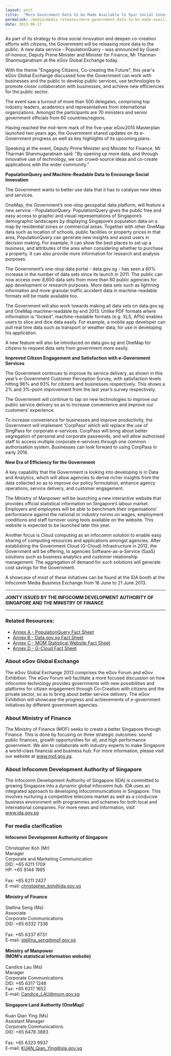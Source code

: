 ```yaml
---
layout: post
title:  "More Government Data to be Made Available to Spur Social Innovation and Create Greater Public Value"
permalink: /media/media-releases/more-government-data-to-be-made-available-to-spur-social-innovation-and-create-greater-public-value
date: 2013-06-17
---
```

As part of its strategy to drive social innovation and deepen co-creation efforts with citizens, the Government will be releasing more data to the public. A new data service - PopulationQuery - was announced by Guest-of-honour, Deputy Prime Minister and Minister for Finance, Mr Tharman Shanmugaratnam at the eGov Global Exchange today.

With the theme "Engaging Citizens, Co-creating the Future", this year's eGov Global Exchange discussed how the Government can work with businesses and the public to develop public services, use technologies to promote closer collaboration with businesses, and achieve new efficiencies for the public sector.

The event saw a turnout of more than 500 delegates, comprising top industry leaders, academics and representatives from international organizations. Amongst the participants are 70 ministers and senior government officials from 60 countries/regions.

Having reached the mid-term mark of the five-year eGov2015 Masterplan launched two years ago, the Government shared updates on its e-Government progress as well as key highlights of its upcoming plans.

Speaking at the event, Deputy Prime Minister and Minister for Finance, Mr Tharman Shanmugaratnam said: "By opening up more data, and through innovative use of technology, we can crowd-source ideas and co-create applications with the wider community."

**PopulationQuery and Machine-Readable Data to Encourage Social Innovation**

The Government wants to better use data that it has to catalyse new ideas and services.

OneMap, the Government’s one-stop geospatial data platform, will feature a new service - PopulationQuery. PopulationQuery gives the public free and easy access to graphic and visual representations of Singapore’s demographic landscapes by displaying Singapore’s population data on a map by residential zones or commercial areas.  Together with other OneMap data such as location of schools, public facilities or property prices in that area, PopulationQuery can generate new insights and assist users in decision making. For example, it can show the best places to set up a business, and attributes of the area when considering whether to purchase a property. It can also provide more information for research and analysis purposes. 

The Government’s one-stop data portal - data.gov.sg - has seen a 60% increase in the number of data sets since its launch in 2011. The public can now access over 8,600 data sets from more than 60 public agencies for app development or research purposes. More data sets such as lightning information and more granular traffic accident data in machine-readable formats will be made available too.

The Government will also work towards making all data sets on data.gov.sg and OneMap machine-readable by end 2013. Unlike PDF formats where information is “locked”, machine-readable formats (e.g. XLS, APIs) enables users to slice and dice data easily. For example, a mobile app developer can pull real time data such as transport or weather data, for use in developing his application.

A new feature will also be introduced on data.gov.sg and OneMap for citizens to request data sets from government more easily.

**Improved Citizen Engagement and Satisfaction with e-Government Services**

The Government continues to improve its service delivery, as shown in this year’s e-Government Customer Perception Survey, with satisfaction levels hitting 96% and 93% for citizens and businesses respectively. This shows a 2% and 3%-point improvement from the last year’s survey respectively.

The Government will continue to tap on new technologies to improve our public service delivery so as to increase convenience and improve our customers’ experience.

To increase convenience for businesses and improve productivity, the Government will implement ‘CorpPass’ which will replace the use of SingPass for corporate e-services. CorpPass will bring about better segregation of personal and corporate passwords, and will allow authorised staff to access multiple corporate e-services through one common authorisation system. Businesses can look forward to using CorpPass in early 2016.

**New Era of Efficiency for the Government**

A key capability that the Government is looking into developing is in Data and Analytics, which will allow agencies to derive richer insights from the data collected so as to improve our policy formulation, enhance agency operations, service delivery, and customer engagement.

The Ministry of Manpower will be launching a new interactive website that provides official statistical information on Singapore’s labour market. Employers and employees will be able to benchmark their organisations’ performance against the national or industry norms on wages, employment conditions and staff turnover using tools available on the website. This website is expected to be launched later this year.

Another focus is Cloud computing as an infocomm solution to enable easy sharing of computing resources and applications amongst agencies. After establishing the Government Cloud (G-Cloud) Infrastructure in 2012, the Government will be offering, to agencies Software-as-a-Service (SaaS) solutions such as business analytics and customer relationship management. The aggregation of demand for such solutions will generate cost savings for the Government.

A showcase of most of these initiatives can be found at the IDA booth at the Infocomm Media Business Exchange from 18 June to 21 June 2013.

---

**JOINTY ISSUED BY THE INFOCOMM DEVELOPMENT AUTHORITY OF SINGAPORE AND THE MINISTRY OF FINANCE**

---

### **Related Resources:**
* [Annex A - PopulationQuery Fact Sheet](/files/media/media-releases/2013/06/AnnexApdf.pdf)
* [Annex B - Data.gov.sg Fact Sheet](/files/media/media-releases/2013/06/AnnexBpdf.pdf)
* [Annex C - MOM Statistical Website Fact Sheet](/files/media/media-releases/2013/06/AnnexCpdf.pdf)
* [Annex D - G-Cloud Fact Sheet](/files/media/media-releases/2013/06/AnnexDpdf.pdf)

### **About eGov Global Exchange**
The eGov Global Exchange 2013 comprises the eGov Forum and eGov Exhibition. The eGov Forum will facilitate a more focused discussion on how infocomm technology provides governments with new possibilities and platforms for citizen engagement through Co-Creation with citizens and the private sector, so as to bring about better service delivery. The eGov Exhibition will showcase the progress and achievements of e-government initiatives by different government agencies.

### **About Ministry of Finance**
The Ministry of Finance (MOF) seeks to create a better Singapore through Finance. This is done by focusing on three strategic outcomes: sound public finances, growth opportunities for all, and high performance government. We aim to collaborate with industry experts to make Singapore a world-class financial and business hub. For more information, please visit our website at www.mof.gov.sg.

### **About Infocomm Development Authority of Singapore**
The Infocomm Development Authority of Singapore (IDA) is committed to growing Singapore into a dynamic global infocomm hub. IDA uses an integrated approach to developing infocommunications in Singapore. This involves nurturing a competitive telecoms market as well as a conducive business environment with programmes and schemes for both local and international companies. For more news and information, visit www.ida.gov.sg

### **For media clarification**
**Infocomm Development Authority of Singapore**
<br>
<br>Christopher Koh (Mr)
<br>Manager
<br>Corporate and Marketing Communication
<br>DID: +65 6211 1709
<br>HP: +65 9144 1995  
<br>Fax: +65 6211 2427
<br>E-mail: christopher_koh@ida.gov.sg
<br>
<br>**Ministry of Finance**
<br>
<br>Stellina Seng (Ms)
<br>Associate
<br>Corporate Communications
<br>DID: +65 6332 7336  
<br>Fax: +65 6337 6731
<br>E-mail: stellina_seng@mof.gov.sg
<br>
<br>**Ministry of Manpower**
<br>**(MOM’s statistical information website)**
<br>
<br>Candice Lau (Ms)
<br>Manager
<br>Corporate Communications
<br>DID: +65 6317 1248 
<br>Fax: +65 6317 1652
<br>E-mail: Candice_LAU@mom.gov.sg
<br>
<br>**Singapore Land Authority (OneMap)**
<br>
<br>Kuan Qian Ying (Ms)
<br>Assistant Manager
<br>Corporate Communications
<br>DID: +65 6478 3883  
<br>Fax: +65 6323 9937
<br>E-mail: KUAN_Qian_Ying@sla.gov.sg
